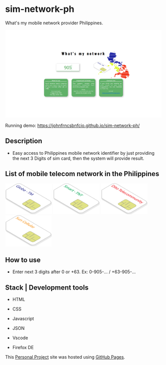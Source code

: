 # sim-network-ph
What's my mobile network provider Philippines.

![This is an image](/resources/Site.png)

Running demo: https://johnfrncsbnfcio.github.io/sim-network-ph/

## Description
- Easy access to Philippines mobile network identifier by just providing the next 3 Digits of sim card, then the system will provide result.

## List of mobile telecom network in the Philippines

<img src="/resources/GlobeTM.png" width="150" height="100">
<img src="/resources/SmartTNT.png" width="150" height="100">
<img src="/resources/Dito.png" width="150" height="100">
<img src="/resources/Sun.png" width="150" height="100">



## How to use
- Enter next 3 digits after 0 or +63. Ex: 0-905-... / +63-905-...

## Stack | Development tools
- HTML
- CSS
- Javascript
- JSON

- Vscode
- Firefox DE

This [Personal Project](https://johnfrncsbnfcio.github.io/sim-network-ph/) site was hosted using [GitHub Pages](https://pages.github.com/).
